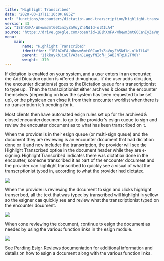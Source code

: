 ```yaml
---
title: "Highlight Transcribed"
date: "2020-03-13T11:10:00.685Z"
url: "functions/encounters/dictation-and-transcription/highlight-transcribed.html"
version: 43
id: "1B1hXmFA-Whewm3mtG0CanIyZaVuyZh5Nd1d-olKILA4"
source: "https://drive.google.com/open?id=1B1hXmFA-Whewm3mtG0CanIyZaVuyZh5Nd1d-olKILA4"
menu:
    main:
        name: "Highlight Transcribed"
        identifier: "1B1hXmFA-Whewm3mtG0CanIyZaVuyZh5Nd1d-olKILA4"
        parent: "1jkkaykbJisElVA3anGLWgyfNIofH_SABJNTgiH2TMOY"
        weight: 1370
---
```

If dictation is enabled on your system, and a user enters in an encounter, the Add Dictation option is offered throughout.  If the user adds dictation, the encounter dictation(s) goes to the Dictation queue for a transcriptionist to type up.  Then the transcriptionist either archives & closes the encounter themselves (depending on how the system has been requested to be set up), or the physician can close it from their encounter worklist when there is no transcription left pending for it.

Most clients then have automated esign rules set up for the archived & closed encounter document to go to the provider's esign queue to sign and review the encounter document as to what has been transcribed on it.

When the provider is in their esign queue (or multi-sign queue) and the document they are reviewing is an encounter document that had dictation done on it and now includes the transcription, the provider will see the Highlight Transcribed option in the document header while they are e-signing. Highlight Transcribed indicates there was dictation done in the encounter, someone transcribed it as part of the encounter document and the provider can highlight transcribed to quickly see a visual of what the transcriptionist typed in, according to what the provider had dictated.



![](highlight-transcribed.images/image1.png)



When the provider is reviewing the document to sign and clicks highlight transcribed, all the text that was typed by transcribed will highlight in yellow so the esigner can quickly see and review what the transcriptionist typed on the encounter document.



![](highlight-transcribed.images/image2.png)



When done reviewing the document, continue to esign the document as needed by using the various function links in the esign module.



![](highlight-transcribed.images/image3.png)



See [Pending Esign Reviews](../../e-sign-electronic-signature/pending-e-sign-reviews.html) documentation for additional information and details on how to esign a document along with the various function links.



